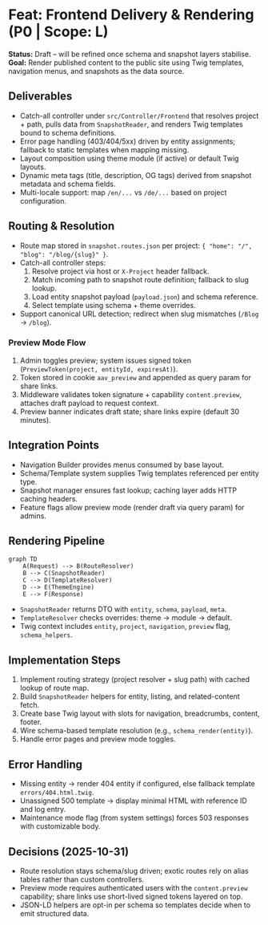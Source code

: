 # Feat: Frontend Delivery & Rendering (P0 | Scope: L)

**Status:** Draft – will be refined once schema and snapshot layers stabilise.  
**Goal:** Render published content to the public site using Twig templates, navigation menus, and snapshots as the data source.

## Deliverables
- Catch-all controller under `src/Controller/Frontend` that resolves project + path, pulls data from `SnapshotReader`, and renders Twig templates bound to schema definitions.
- Error page handling (403/404/5xx) driven by entity assignments; fallback to static templates when mapping missing.
- Layout composition using theme module (if active) or default Twig layouts.
- Dynamic meta tags (title, description, OG tags) derived from snapshot metadata and schema fields.
- Multi-locale support: map `/en/...` vs `/de/...` based on project configuration.

## Routing & Resolution
- Route map stored in `snapshot.routes.json` per project: `{ "home": "/", "blog": "/blog/{slug}" }`.
- Catch-all controller steps:
  1. Resolve project via host or `X-Project` header fallback.
  2. Match incoming path to snapshot route definition; fallback to slug lookup.
  3. Load entity snapshot payload (`payload.json`) and schema reference.
  4. Select template using schema + theme overrides.
- Support canonical URL detection; redirect when slug mismatches (`/Blog` → `/blog`).

### Preview Mode Flow
1. Admin toggles preview; system issues signed token (`PreviewToken(project, entityId, expiresAt)`).
2. Token stored in cookie `aav_preview` and appended as query param for share links.
3. Middleware validates token signature + capability `content.preview`, attaches draft payload to request context.
4. Preview banner indicates draft state; share links expire (default 30 minutes).

## Integration Points
- Navigation Builder provides menus consumed by base layout.
- Schema/Template system supplies Twig templates referenced per entity type.
- Snapshot manager ensures fast lookup; caching layer adds HTTP caching headers.
- Feature flags allow preview mode (render draft via query param) for admins.

## Rendering Pipeline
```mermaid
graph TD
    A(Request) --> B(RouteResolver)
    B --> C(SnapshotReader)
    C --> D(TemplateResolver)
    D --> E(ThemeEngine)
    E --> F(Response)
```
- `SnapshotReader` returns DTO with `entity`, `schema`, `payload`, `meta`.
- `TemplateResolver` checks overrides: theme → module → default.
- Twig context includes `entity`, `project`, `navigation`, `preview` flag, `schema_helpers`.

## Implementation Steps
1. Implement routing strategy (project resolver + slug path) with cached lookup of route map.
2. Build `SnapshotReader` helpers for entity, listing, and related-content fetch.
3. Create base Twig layout with slots for navigation, breadcrumbs, content, footer.
4. Wire schema-based template resolution (e.g., `schema_render(entity)`).
5. Handle error pages and preview mode toggles.

## Error Handling
- Missing entity → render 404 entity if configured, else fallback template `errors/404.html.twig`.
- Unassigned 500 template → display minimal HTML with reference ID and log entry.
- Maintenance mode flag (from system settings) forces 503 responses with customizable body.

## Decisions (2025-10-31)
- Route resolution stays schema/slug driven; exotic routes rely on alias tables rather than custom controllers.
- Preview mode requires authenticated users with the `content.preview` capability; share links use short-lived signed tokens layered on top.
- JSON-LD helpers are opt-in per schema so templates decide when to emit structured data.
